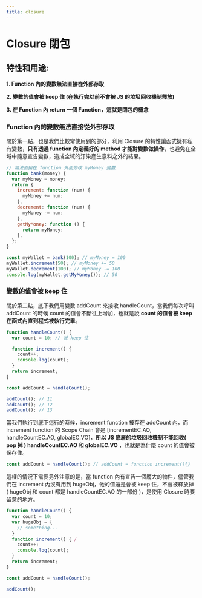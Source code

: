 ```yaml
---
title: closure
---
```


# Closure 閉包

## 特性和用途:

**1. Function 內的變數無法直接從外部存取**

**2. 變數的值會被 keep 住 (在執行完以前不會被 JS 的垃圾回收機制釋放)**

**3. 在 Function 內 return 一個 Function，這就是閉包的概念**

### Function 內的變數無法直接從外部存取

關於第一點，也是我們比較常使用到的部分，利用 Closure 的特性讓函式擁有私有變數，**只有透過 function 內定義好的 method 才能對變數做操作**，也避免在全域中隨意宣告變數，造成全域的汙染產生意料之外的結果。

```js
// 無法直接在 function 外面修改 myMoney 變數
function bank(money) {
  var myMoney = money;
  return {
    increment: function (num) {
      myMoney += num;
    },
    decrement: function (num) {
      myMoney -= num;
    },
    getMyMoney: function () {
      return myMoney;
    },
  };
}

const myWallet = bank(100); // myMoney = 100
myWallet.increment(50); // myMoney += 50
myWallet.decrement(100); // myMoney -= 100
console.log(myWallet.getMyMoney()); // 50
```

### 變數的值會被 keep 住

關於第二點，底下我們用變數 addCount 來接收 handleCount，當我們每次呼叫 addCount 的時候 count 的值會不斷往上增加，也就是說 **count 的值會被 keep 在函式內直到程式被執行完畢**。

```js
function handleCount() {
  var count = 10; // 被 keep 住

  function increment() {
    count++;
    console.log(count);
  }
  return increment;
}

const addCount = handleCount();

addCount(); // 11
addCount(); // 12
addCount(); // 13
```

當我們執行到底下這行的時候，increment function 被存在 addCount 內，而 increment function 的 Scope Chain 會是 [incrementEC.AO, handleCountEC.AO, globalEC.VO]，**所以 JS 底層的垃圾回收機制不能回收( pop 掉 ) handleCountEC.AO 和 globalEC.VO** ，也就是為什麼 count 的值會被保存住。

```js
const addCount = handleCount(); // addCount = function increment(){}
```

這樣的情況下需要另外注意的是，當 function 內有宣告一個龐大的物件，儘管我們在 increment 內沒有用到 hugeObj，他的值還是會被 keep 住，不會被釋放掉 ( hugeObj 和 count 都是 handleCountEC.AO 的一部份 )，是使用 Closure 時要留意的地方。

```js
function handleCount() {
  var count = 10;
  var hugeObj = {
    // something...
  }
  function increment() { /
    count++;
    console.log(count);
  }
  return increment;
}

const addCount = handleCount();

addCount();
```
